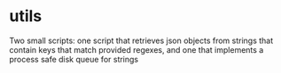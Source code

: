 # utils
Two small scripts: one script that retrieves json objects from strings that contain keys that match provided regexes, and one that implements a process safe disk queue for strings
